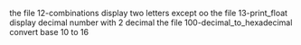 the file 12-combinations display two letters except oo
the file 13-print_float display decimal number with 2 decimal
the file 100-decimal_to_hexadecimal convert base 10 to 16
